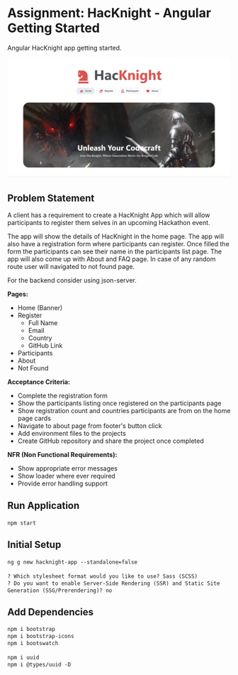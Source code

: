 # Assignment: HacKnight - Angular Getting Started

Angular HacKnight app getting started.

![](https://raw.githubusercontent.com/ZakiMohammed/react-hacknight-half-app/master/banner.png)

## Problem Statement

A client has a requirement to create a HacKnight App which will allow participants to register them selves in an upcoming Hackathon event. 

The app will show the details of HacKnight in the home page. The app will also have a registration form where participants can register. Once filled the form the participants can see their name in the participants list page. The app will also come up with About and FAQ page. In case of any random route user will navigated to not found page. 

For the backend consider using json-server.

**Pages:**

- Home (Banner)
- Register
	- Full Name
	- Email
	- Country
	- GitHub Link
- Participants
- About
- Not Found

**Acceptance Criteria:**

- Complete the registration form
- Show the participants listing once registered on the participants page
- Show registration count and countries participants are from on the home page cards
- Navigate to about page from footer's button click
- Add environment files to the projects
- Create GitHub repository and share the project once completed

**NFR (Non Functional Requirements):**

- Show appropriate error messages
- Show loader where ever required
- Provide error handling support

## Run Application
```
npm start
```

## Initial Setup

```
ng g new hacknight-app --standalone=false

? Which stylesheet format would you like to use? Sass (SCSS)
? Do you want to enable Server-Side Rendering (SSR) and Static Site Generation (SSG/Prerendering)? no
```

## Add Dependencies

```
npm i bootstrap
npm i bootstrap-icons
npm i bootswatch

npm i uuid
npm i @types/uuid -D
```